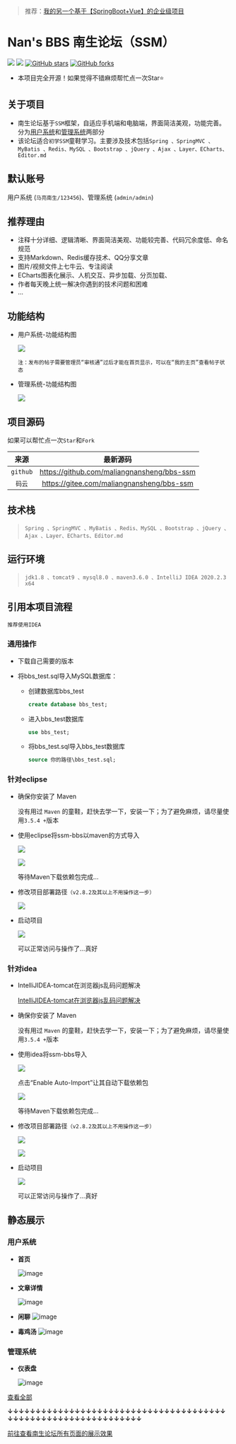 > 推荐：[我的另一个基于【SpringBoot+Vue】的企业级项目](https://github.com/maliangnansheng/bbs-springboot)

# Nan's BBS 南生论坛（SSM）

[![](https://img.shields.io/badge/Author-马亮南生-orange.svg)](https://blog.nansin.top/)
[![](https://img.shields.io/badge/version-2.8.2-brightgreen.svg)](https://github.com/maliangnansheng/bbs-ssm)
[![GitHub stars](https://img.shields.io/github/stars/maliangnansheng/bbs-ssm.svg?style=social&label=Stars)](https://github.com/maliangnansheng/bbs-ssm)
[![GitHub forks](https://img.shields.io/github/forks/maliangnansheng/bbs-ssm.svg?style=social&label=Fork)](https://github.com/maliangnansheng/bbs-ssm)
- 本项目完全开源！如果觉得不错麻烦帮忙点一次Star⭐️

## 关于项目

- 南生论坛基于`SSM`框架，自适应手机端和电脑端，界面简洁美观，功能完善。分为[用户系统](https://ssm.nansin.top)和[管理系统](https://ssm.nansin.top/admin)两部分
- 该论坛适合`初学SSM`童鞋学习。主要涉及技术包括`Spring 、SpringMVC 、MyBatis 、Redis、MySQL 、Bootstrap 、jQuery 、Ajax 、Layer、ECharts、Editor.md`  

## 默认账号

用户系统 (`马亮南生/123456`)、管理系统 (`admin/admin`)

## 推荐理由

- 注释十分详细、逻辑清晰、界面简洁美观、功能较完善、代码冗余度低、命名规范
- 支持Markdown、Redis缓存技术、QQ分享文章
- 图片/视频文件上七牛云、专注阅读
- ECharts图表化展示、人机交互、异步加载、分页加载、
- 作者每天晚上统一解决你遇到的技术问题和困难
- ...

## 功能结构

- 用户系统-功能结构图

  ![](https://76.nansin.top/bbs_ssm/bbs-user2.8.2-3.png)

  `注：发布的帖子需要管理员“审核通”过后才能在首页显示，可以在“我的主页”查看帖子状态`

- 管理系统-功能结构图

  ![](https://76.nansin.top/bbs_ssm/bbs-管理系统功能结构图2.8.2.png)

## 项目源码

如果可以帮忙点一次`Star`和`Fork`

|   来源   |                   最新源码                   |
| :------: | :------------------------------------------: |
| `github` | <https://github.com/maliangnansheng/bbs-ssm> |
|  `码云`  | <https://gitee.com/maliangnansheng/bbs-ssm>  |

## 技术栈

> `Spring 、SpringMVC 、MyBatis 、Redis、MySQL 、Bootstrap 、jQuery 、Ajax 、Layer、ECharts、Editor.md`

## 运行环境

> `jdk1.8 、tomcat9 、mysql8.0 、maven3.6.0 、IntelliJ IDEA 2020.2.3 x64`

## 引用本项目流程

`推荐使用IDEA`

### 通用操作

- 下载自己需要的版本

- 将bbs_test.sql导入MySQL数据库：

  - 创建数据库bbs_test

    ```sql
    create database bbs_test;
    ```

  - 进入bbs_test数据库

    ```sql
    use bbs_test;
    ```

  - 将bbs_test.sql导入bbs_test数据库

    ```sql
    source 你的路径\bbs_test.sql;
    ```

### 针对eclipse

- 确保你安装了 Maven

  没有用过 `Maven` 的童鞋，赶快去学一下，安装一下；为了避免麻烦，请尽量使用`3.5.4 +`版本

- 使用eclipse将ssm-bbs以maven的方式导入

  ![](https://76.nansin.top/bbs_ssm/bbs-maven001.png)

  ![](https://76.nansin.top/bbs_ssm/bbs-maven2.png)

  等待Maven下载依赖包完成...

- 修改项目部署路径`（v2.8.2及其以上不用操作这一步）`

  ![](https://76.nansin.top/bbs_ssm/bbs-tomcat.png)

- 启动项目

  ![](https://76.nansin.top/bbs_ssm/bbs-run.png)

  可以正常访问与操作了...真好

### 针对idea

- IntelliJIDEA-tomcat在浏览器js乱码问题解决

  [IntelliJIDEA-tomcat在浏览器js乱码问题解决](https://blog.nansin.top/2019/04/28/IntelliJIDEA-tomcat%E5%9C%A8%E6%B5%8F%E8%A7%88%E5%99%A8js%E4%B9%B1%E7%A0%81%E9%97%AE%E9%A2%98%E8%A7%A3%E5%86%B3/)

- 确保你安装了 Maven

  没有用过 `Maven` 的童鞋，赶快去学一下，安装一下；为了避免麻烦，请尽量使用`3.5.4 +`版本

- 使用idea将ssm-bbs导入

  ![](https://76.nansin.top/bbs_ssm/bbs-idea001.png)

  点击“Enable Auto-Import”让其自动下载依赖包

  ![](https://76.nansin.top/bbs_ssm/bbs-idea002.png)

  等待Maven下载依赖包完成...

- 修改项目部署路径`（v2.8.2及其以上不用操作这一步）`

  ![](https://76.nansin.top/bbs_ssm/bbs-idea003.png)

  ![](https://76.nansin.top/bbs_ssm/bbs-idea004.png)

- 启动项目

  ![](https://76.nansin.top/bbs_ssm/bbs-idea005.png)

  可以正常访问与操作了...真好

## 静态展示

### 用户系统

- **首页**

  ![image](https://76.nansin.top/bbs_ssm/bbs-用户-首页v2.8.2.png)

- **文章详情**

  ![image](https://76.nansin.top/bbs_ssm/bbs-用户-文章详情v2.8.2.png)

- **闲聊**
  ![image](https://76.nansin.top/bbs_ssm/bbs-用户-闲聊v2.8.2.png)

- **毒鸡汤**
  ![image](https://76.nansin.top/bbs_ssm/bbs-用户-毒鸡汤v2.8.2.png)

### 管理系统

- **仪表盘**

  ![image](https://76.nansin.top/bbs_ssm/bbs-管理员-仪表盘v2.8.2.png)

[查看全部](https://blog.nansin.top/2020/07/08/南生论坛页面静态展示v2-8-2/) 

**↓↓↓↓↓↓↓↓↓↓↓↓↓↓↓↓↓↓↓↓↓↓↓↓↓↓↓↓↓↓↓↓↓↓↓↓↓↓↓↓↓↓↓↓↓↓↓↓↓↓↓↓↓↓↓↓↓↓↓↓↓↓↓**

 [前往查看南生论坛所有页面的展示效果](https://blog.nansin.top/2020/07/08/南生论坛页面静态展示v2-8-2/)
